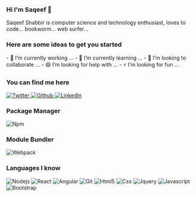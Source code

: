 ### Hi I'm Saqeef 👋

Saqeef Shabbir is computer science and technology enthusiast, loves to code... bookworm... web surfer...

<h3>Here are some ideas to get you started</h3>
- 🔭 I’m currently working ...
- 🌱 I’m currently learning ...
- 👯 I’m looking to collaborate ...
- 😄 I’m looking for help with ...
- ⚡ I’m looking for fun ...

<h3>You can find me here</h3>
<p>
    <a href="https://twitter.com/m_saqeefshabbir" target="_blank">
        <img alt="Twitter" src="https://raw.githubusercontent.com/muhammad-saqeef-shabbir/muhammad-saqeef-shabbir/main/assets/Twitter-Icon.svg" />
    </a> 
    <a href="https://github.com/muhammad-saqeef-shabbir" target="_blank">
        <img alt="Github" src="https://raw.githubusercontent.com/muhammad-saqeef-shabbir/muhammad-saqeef-shabbir/main/assets/Github-Icon.svg" />
    </a> 
    <a href="https://pk.linkedin.com/in/muhammad-saqeef-shabbir-779668b3" target="_blank">
        <img alt="LinkedIn" src="https://raw.githubusercontent.com/muhammad-saqeef-shabbir/muhammad-saqeef-shabbir/main/assets/LinkedIn-Icon.svg" />
    </a> 
</p>

<h3>Package Manager</h3>
<p>
  <img alt="Npm" src="https://img.shields.io/badge/-NPM-CB3837?style=for-the-badge&logo=npm&logoColor=white" />
</p>

<h3>Module Bundler</h3>
<p>
    <img alt="Webpack" src="https://img.shields.io/badge/-Webpack-FB542B?style=for-the-badge&logo=webpack&logoColor=white" />
</p>

<h3>Languages I know</h3>
<p>
  <img alt="Nodejs" src="https://img.shields.io/badge/-Nodejs-43853d?style=for-the-badge&logo=Node.js&logoColor=white" />
  <img alt="React" src="https://img.shields.io/badge/-React-007ACC?style=for-the-badge&logo=react&logoColor=white" />
  <img alt="Angular" src="https://img.shields.io/badge/-Angular-DD0031?style=for-the-badge&logo=angular&logoColor=white" />
  <img alt="Git" src="https://img.shields.io/badge/-Git-E10098?style=for-the-badge&logo=git&logoColor=white" />
  <img alt="Html5" src="https://img.shields.io/badge/-HTML5-E34F26?style=for-the-badge&logo=html5&logoColor=white" />
  <img alt="Css" src="https://img.shields.io/badge/-CSS-13aa52?style=for-the-badge&logo=css3&logoColor=white" />
  <img alt="Jquery" src="https://img.shields.io/badge/-Jquery-430098?style=for-the-badge&logo=jquery&logoColor=white" />
  <img alt="Javascript" src="https://img.shields.io/badge/-Javascript-F7B93E?style=for-the-badge&logo=javascript&logoColor=white" />
  <img alt="Bootstrap" src="https://img.shields.io/badge/-Bootstrap-13aa52?style=for-the-badge&logo=bootstrap&logoColor=white" />
</p>
